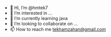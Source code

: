 - 👋 Hi, I’m @hmtek7
- 👀 I’m interested in ...
- 🌱 I’m currently learning java
- 💞️ I’m looking to collaborate on ...
- 📫 How to reach me tekhamzahan@gmail.com

<!---
hmtek7/hmtek7 is a ✨ special ✨ repository because its `README.md` (this file) appears on your GitHub profile.
You can click the Preview link to take a look at your changes.
--->
